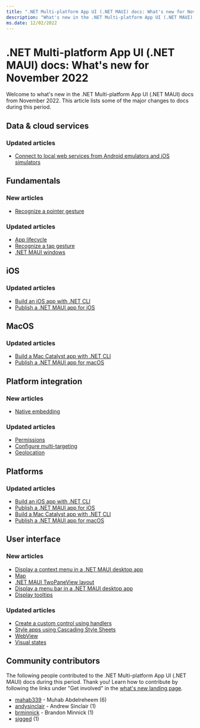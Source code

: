 ```yaml
---
title: ".NET Multi-platform App UI (.NET MAUI) docs: What's new for November 2022 "
description: "What's new in the .NET Multi-platform App UI (.NET MAUI) docs for November 2022."
ms.date: 12/02/2022
---
```


# .NET Multi-platform App UI (.NET MAUI) docs: What's new for November 2022

Welcome to what's new in the .NET Multi-platform App UI (.NET MAUI) docs from November 2022. This article lists some of the major changes to docs during this period.

## Data & cloud services

### Updated articles

- [Connect to local web services from Android emulators and iOS simulators](../data-cloud/local-web-services.md)

## Fundamentals

### New articles

- [Recognize a pointer gesture](../fundamentals/gestures/pointer.md)

### Updated articles

- [App lifecycle](../fundamentals/app-lifecycle.md)
- [Recognize a tap gesture](../fundamentals/gestures/tap.md)
- [.NET MAUI windows](../fundamentals/windows.md)

## iOS

### Updated articles

- [Build an iOS app with .NET CLI](../ios/cli.md)
- [Publish a .NET MAUI app for iOS](../ios/deployment/index.md)

## MacOS

### Updated articles

- [Build a Mac Catalyst app with .NET CLI](../macos/cli.md)
- [Publish a .NET MAUI app for macOS](../macos/deployment/overview.md)

## Platform integration

### New articles

- [Native embedding](../platform-integration/native-embedding.md)

### Updated articles

- [Permissions](../platform-integration/appmodel/permissions.md)
- [Configure multi-targeting](../platform-integration/configure-multi-targeting.md)
- [Geolocation](../platform-integration/device/geolocation.md)

## Platforms

### Updated articles

- [Build an iOS app with .NET CLI](../ios/cli.md)
- [Publish a .NET MAUI app for iOS](../ios/deployment/index.md)
- [Build a Mac Catalyst app with .NET CLI](../macos/cli.md)
- [Publish a .NET MAUI app for macOS](../macos/deployment/overview.md)

## User interface

### New articles

- [Display a context menu in a .NET MAUI desktop app](../user-interface/context-menu.md)
- [Map](../user-interface/controls/map.md)
- [.NET MAUI TwoPaneView layout](../user-interface/controls/twopaneview.md)
- [Display a menu bar in a .NET MAUI desktop app](../user-interface/menu-bar.md)
- [Display tooltips](../user-interface/tooltips.md)

### Updated articles

- [Create a custom control using handlers](../user-interface/handlers/create.md)
- [Style apps using Cascading Style Sheets](../user-interface/styles/css.md)
- [WebView](../user-interface/controls/webview.md)
- [Visual states](../user-interface/visual-states.md)

## Community contributors

The following people contributed to the .NET Multi-platform App UI (.NET MAUI) docs during this period. Thank you! Learn how to contribute by following the links under "Get involved" in the [what's new landing page](index.yml).

- [mahab339](https://github.com/mahab339) - Muhab Abdelreheem (6)
- [andysinclair](https://github.com/andysinclair) - Andrew Sinclair (1)
- [brminnick](https://github.com/brminnick) - Brandon Minnick (1)
- [sigged](https://github.com/sigged) (1)
